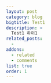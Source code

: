 ```yaml
---
layout: post
category: blog
bigtitle: Test1
description: >
  Test1 하이1
related_posts:
  -
addons:
  - related
  - comments
list: true
order: 1
---
```

